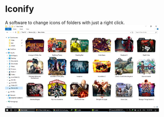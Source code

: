 # Iconify
A software to change icons of folders with just a right click.<br>
<img src="https://github.com/Koushikphy/Iconify/blob/master/sc.jpg">
